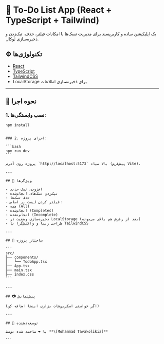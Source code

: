 # 📝 To-Do List App (React + TypeScript + Tailwind)

یک اپلیکیشن ساده و کاربرپسند برای مدیریت تسک‌ها با امکانات فیلتر، حذف، تیک‌زدن و ذخیره‌سازی لوکال.

## ⚙️ تکنولوژی‌ها

- [React](https://reactjs.org/)
- [TypeScript](https://www.typescriptlang.org/)
- [TailwindCSS](https://tailwindcss.com/)
- LocalStorage برای ذخیره‌سازی اطلاعات

---

## 🚀 نحوه اجرا

### 1. نصب وابستگی‌ها:

```bash
npm install
```

````

### 2. اجرای پروژه:

```bash
npm run dev
```

پروژه روی آدرس `http://localhost:5173` بالا میاد (پیش‌فرض Vite).

---

## 🎯 ویژگی‌ها

- افزودن تسک جدید
- تیک‌زدن تسک‌های انجام‌شده
- حذف تسک‌ها
- فیلتر کردن لیست بر اساس:
- همه (All)
- انجام‌شده (Completed)
- انجام‌نشده (Incomplete)
- ذخیره‌سازی وضعیت در LocalStorage (بعد از رفرش هم باقی می‌مونه)
- طراحی زیبا و واکنش‌گرا با TailwindCSS

---

## 📁 ساختار پروژه

```
src/
├── components/
│   └── TodoApp.tsx
├── App.tsx
├── main.tsx
├── index.css
```

---

## 📷 پیش‌نمایش

(اگر خواستی اسکرین‌شات بزاری اینجا اضافه کن)

---

## 🤝 توسعه‌دهنده

با ❤️ ساخته شده توسط **\[Mohammad Tavakolikia]**

```
````

